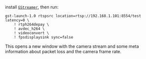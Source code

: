 install [`GStreamer`](https://gstreamer.freedesktop.org/documentation/installing/index.html?gi-language=c), then run:

``` shell
gst-launch-1.0 rtspsrc location=rtsp://192.168.1.101:8554/test latency=0 \
    ! rtph264depay \
    ! avdec_h264 \
    ! videoconvert \
    ! fpsdisplaysink sync=false
```
This opens a new window with the camera stream and some meta information about packet loss and the camera frame rate.

